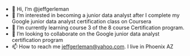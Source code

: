 - 👋 Hi, I’m @jeffgerleman
- 👀 I’m interested in becoming a junior data analyst after I complete my Google junior data analyst certification class on Coursera
- 🌱 I’m currently learning course 3 of the 8 course Certification program.
- 💞️ I’m looking to collaborate on the Google junior data analyst certification program
- 📫 How to reach me  jeffgerleman@yahoo.com. I live in Phoenix AZ


<!---
jeffgerleman/jeffgerleman is a ✨ special ✨ repository because its `README.md` (this file) appears on your GitHub profile.
You can click the Preview link to take a look at your changes.
--->
